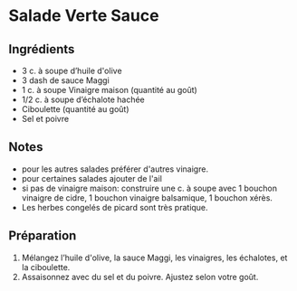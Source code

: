 
# Salade Verte Sauce

## Ingrédients
- 3 c. à soupe d’huile d'olive
- 3 dash de sauce Maggi
- 1 c. à soupe Vinaigre maison (quantité au goût)
- 1/2 c. à soupe d’échalote hachée
- Ciboulette (quantité au goût)
- Sel et poivre

## Notes
- pour les autres salades préférer d'autres vinaigre. 
- pour certaines salades ajouter de l'ail
- si pas de vinaigre maison: construire une c. à soupe avec 1 bouchon vinaigre de cidre, 1 bouchon vinaigre balsamique, 1 bouchon xérès.
- Les herbes congelés de picard sont très pratique.
## Préparation
1. Mélangez l’huile d'olive, la sauce Maggi, les vinaigres, les échalotes, et la ciboulette.
2. Assaisonnez avec du sel et du poivre. Ajustez selon votre goût.

